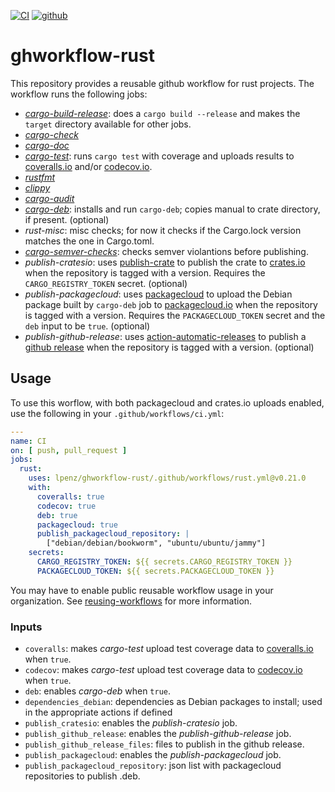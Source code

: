 [![CI](https://github.com/lpenz/ghworkflow-rust/actions/workflows/ci.yml/badge.svg)](https://github.com/lpenz/ghworkflow-rust/actions/workflows/ci.yml)
[![github](https://img.shields.io/github/v/release/lpenz/ghworkflow-rust?logo=github)](https://github.com/lpenz/ghworkflow-rust/releases)


# ghworkflow-rust

This repository provides a reusable github workflow for rust
projects. The workflow runs the following jobs:
- *[cargo-build-release]*: does a `cargo build --release` and makes the `target`
  directory available for other jobs.
- *[cargo-check]*
- *[cargo-doc]*
- *[cargo-test]*: runs `cargo test` with coverage and uploads results
  to [coveralls.io] and/or [codecov.io].
- *[rustfmt]*
- *[clippy]*
- *[cargo-audit]*
- *[cargo-deb]*: installs and run `cargo-deb`; copies manual to crate
  directory, if present.
  (optional)
- *rust-misc*: misc checks; for now it checks if the Cargo.lock
  version matches the one in Cargo.toml.
- *[cargo-semver-checks]*: checks semver violantions before
  publishing.
- *publish-cratesio*: uses [publish-crate] to publish the crate
  to [crates.io] when the repository is tagged with a version.
  Requires the `CARGO_REGISTRY_TOKEN` secret.
  (optional)
- *publish-packagecloud*: uses [packagecloud] to upload
  the Debian package built by `cargo-deb` job to
  [packagecloud.io] when the repository is tagged with a
  version. Requires the `PACKAGECLOUD_TOKEN` secret and the
  `deb` input to be `true`.
  (optional)
- *publish-github-release*: uses
  [action-automatic-releases] to publish a [github release]
  when the repository is tagged with a version.
  (optional)


## Usage

To use this worflow, with both packagecloud and crates.io uploads
enabled, use the following in your `.github/workflows/ci.yml`:

```.yml
---
name: CI
on: [ push, pull_request ]
jobs:
  rust:
    uses: lpenz/ghworkflow-rust/.github/workflows/rust.yml@v0.21.0
    with:
      coveralls: true
      codecov: true
      deb: true
      packagecloud: true
      publish_packagecloud_repository: |
        ["debian/debian/bookworm", "ubuntu/ubuntu/jammy"]
    secrets:
      CARGO_REGISTRY_TOKEN: ${{ secrets.CARGO_REGISTRY_TOKEN }}
      PACKAGECLOUD_TOKEN: ${{ secrets.PACKAGECLOUD_TOKEN }}
```

You may have to enable public reusable workflow usage in your
organization. See [reusing-workflows] for more information.


### Inputs

- `coveralls`: makes *cargo-test* upload test coverage data to
  [coveralls.io] when `true`.
- `codecov`: makes *cargo-test* upload test coverage data to [codecov.io]
  when `true`.
- `deb`: enables *cargo-deb* when `true`.
- `dependencies_debian`: dependencies as Debian packages to install;
   used in the appropriate actions if defined
- `publish_cratesio`: enables the *publish-cratesio* job.
- `publish_github_release`: enables the *publish-github-release* job.
- `publish_github_release_files`: files to publish in the github
  release.
- `publish_packagecloud`: enables the *publish-packagecloud* job.
- `publish_packagecloud_repository`: json list with packagecloud
  repositories to publish .deb.


[cargo-build-release]: https://doc.rust-lang.org/cargo/commands/cargo-build.html
[cargo-check]: https://doc.rust-lang.org/cargo/commands/cargo-check.html
[cargo-doc]: https://doc.rust-lang.org/cargo/commands/cargo-doc.html
[cargo-test]: https://doc.rust-lang.org/cargo/commands/cargo-test.html
[rustfmt]: https://crates.io/crates/rustfmt-nightly
[clippy]: https://github.com/actions-rs/clippy-check
[cargo-audit]: https://crates.io/crates/cargo-audit
[cargo-deb]: https://crates.io/crates/cargo-deb
[publish-crate]: https://github.com/marketplace/actions/publish-crates
[packagecloud]: https://github.com/marketplace/actions/deploy-to-packagecloud-io
[action-automatic-releases]: https://github.com/marketplace/actions/automatic-releases
[github release]: https://docs.github.com/en/repositories/releasing-projects-on-github/managing-releases-in-a-repository
[crates.io]: https://crates.io/
[packagecloud.io]: https://packagecloud.io/
[reusing-workflows]: https://docs.github.com/en/actions/using-workflows/reusing-workflows
[coveralls.io]: https://coveralls.io/
[codecov.io]: https://codecov.io/
[cargo-semver-checks]: https://github.com/obi1kenobi/cargo-semver-checks-action
